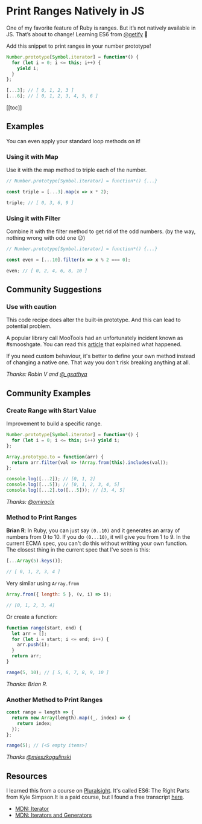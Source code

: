 # Print Ranges Natively in JS

One of my favorite feature of Ruby is ranges. But it’s not natively available in JS. That’s about to change! Learning ES6 from [@getify](https://twitter.com/getify) 🤩

Add this snippet to print ranges in your number prototype!

```javascript
Number.prototype[Symbol.iterator] = function*() {
  for (let i = 0; i <= this; i++) {
    yield i;
  }
};

[...3]; // [ 0, 1, 2, 3 ]
[...6]; // [ 0, 1, 2, 3, 4, 5, 6 ]
```

[[toc]]

## Examples

You can even apply your standard loop methods on it!

### Using it with Map

Use it with the map method to triple each of the number.

```javascript
// Number.prototype[Symbol.iterator] = function*() {...}

const triple = [...3].map(x => x * 2);

triple; // [ 0, 3, 6, 9 ]
```

### Using it with Filter

Combine it with the filter method to get rid of the odd numbers. (by the way, nothing wrong with odd one 😉)

```javascript
// Number.prototype[Symbol.iterator] = function*() {...}

const even = [...10].filter(x => x % 2 === 0);

even; // [ 0, 2, 4, 6, 8, 10 ]
```

## Community Suggestions

### Use with caution

This code recipe does alter the built-in prototype. And this can lead to potential problem.

A popular library call MooTools had an unfortunately incident known as #smooshgate. You can read this [article](https://developers.google.com/web/updates/2018/03/smooshgate) that explained what happened.

If you need custom behaviour, it's better to define your own method instead of changing a native one. That way you don't risk breaking anything at all.

_Thanks: Robin V and [@\_gsathya](https://twitter.com/_baxuz/status/1000481049137373187)_

## Community Examples

### Create Range with Start Value

Improvement to build a specific range.

```javascript
Number.prototype[Symbol.iterator] = function*() {
  for (let i = 0; i <= this; i++) yield i;
};

Array.prototype.to = function(arr) {
  return arr.filter(val => !Array.from(this).includes(val));
};

console.log([...2]); // [0, 1, 2]
console.log([...5]); // [0, 1, 2, 3, 4, 5]
console.log([...2].to([...5])); // [3, 4, 5]
```

_Thanks: [@omiraclx](https://www.instagram.com/omiraclx/)_

### Method to Print Ranges

**Brian R**: In Ruby, you can just say `(0..10)` and it generates an array of numbers from 0 to 10. If you do `(0...10)`, it will give you from 1 to 9. In the current ECMA spec, you can't do this without writting your own function. The closest thing in the current spec that I've seen is this:

```javascript
[...Array(5).keys()];

// [ 0, 1, 2, 3, 4 ]
```

Very similar using `Array.from`

```javascript
Array.from({ length: 5 }, (v, i) => i);

// [0, 1, 2, 3, 4]
```

Or create a function:

```javascript
function range(start, end) {
  let arr = [];
  for (let i = start; i <= end; i++) {
    arr.push(i);
  }
  return arr;
}

range(5, 10); // [ 5, 6, 7, 8, 9, 10 ]
```

_Thanks: Brian R._

### Another Method to Print Ranges

```javascript
const range = length => {
  return new Array(length).map((_, index) => {
    return index;
  });
};

range(5); // [<5 empty items>]
```

_Thanks [@mieszkogulinski](https://www.instagram.com/mieszkogulinski)_

## Resources

I learned this from a course on [Pluralsight](www.pluralsight.com). It's called ES6: The Right Parts from Kyle Simpson.It is a paid course, but I found a free transcript [here](https://frontendmasters.com/courses/es6-right-parts/ranges/).

- [MDN: Iterator](https://developer.mozilla.org/en-US/docs/Web/JavaScript/Reference/Global_Objects/Symbol/iterator)
- [MDN: Iterators and Generators](https://developer.mozilla.org/en-US/docs/Web/JavaScript/Guide/Iterators_and_Generators)
